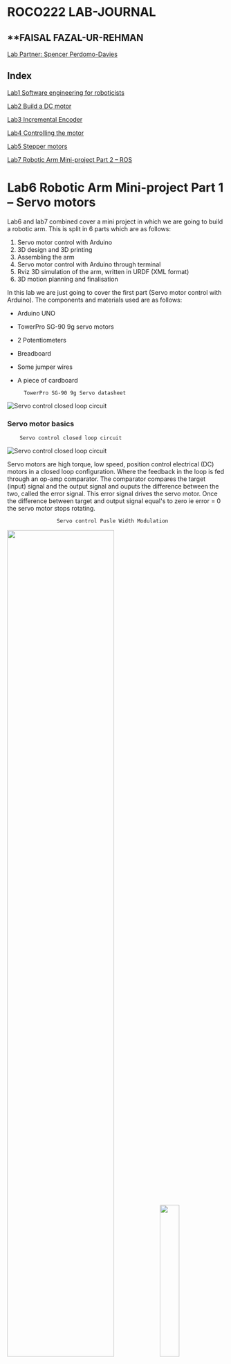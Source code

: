 # **ROCO222 LAB-JOURNAL**

## **FAISAL FAZAL-UR-REHMAN

[Lab Partner: Spencer Perdomo-Davies](https://github.com/slperdomo-davies/Roco222--Lab-Journal/blob/master/Robotic_Arm-Mini_project.md)

## **Index**
[Lab1 Software engineering for roboticists](https://github.com/Faisal-f-rehman/Roco222-labs/blob/master/lab1%20software%20engineering%20for%20roboticists.md)

[Lab2 Build a DC motor](https://github.com/Faisal-f-rehman/journal.md/blob/master/lab2%20dc%20motor.md)

[Lab3 Incremental Encoder](https://github.com/Faisal-f-rehman/Roco222-labs/blob/master/lab3%20Incremental%20Encoder.md)

[Lab4 Controlling the motor](https://github.com/Faisal-f-rehman/Roco222-labs/blob/master/lab4%20Controlling%20the%20motor.md)

[Lab5 Stepper motors](https://github.com/Faisal-f-rehman/Roco222-labs/blob/master/lab5%20Stepper%20Motors.md)

[Lab7 Robotic Arm Mini-project Part 2 – ROS](https://github.com/Faisal-f-rehman/Roco222-labs/blob/master/lab7%20Robotic%20Arm%20Mini-project%0APart%202%20%E2%80%93%20ROS.md)

# Lab6 Robotic Arm Mini-project Part 1 – Servo motors

Lab6 and lab7 combined cover a mini project in which we are going to build a robotic arm. This is split in 6 parts which are as follows:

1) Servo motor control with Arduino
2) 3D design and 3D printing 
3) Assembling the arm
4) Servo motor control with Arduino through terminal
5) Rviz 3D simulation of the arm, written in URDF (XML format)
6) 3D motion planning and finalisation

In this lab we are just going to cover the first part (Servo motor control with Arduino). The components and materials used are as follows:

+ Arduino UNO
+ TowerPro SG-90 9g servo motors
+ 2 Potentiometers
+ Breadboard
+ Some jumper wires
+ A piece of cardboard 

		TowerPro SG-90 9g Servo datasheet
![Servo control closed loop circuit](https://github.com/Faisal-f-rehman/pics.vids/blob/master/arm_bot_media/TowerPro_9g_datasheet.png?raw=true)   


### Servo motor basics
		Servo control closed loop circuit
![Servo control closed loop circuit](https://github.com/Faisal-f-rehman/pics.vids/blob/master/arm_bot_media/servo_closed_loop_system_lab_snip.png?raw=true)   

Servo motors are high torque, low speed, position control electrical (DC) motors in a closed loop configuration. Where the feedback in the loop is fed through an op-amp comparator. The comparator compares the target (input) signal and the output signal and ouputs the difference between the two, called the error signal. This error signal drives the servo motor. Once the difference between target and output signal equal's to zero ie error = 0 the servo motor stops rotating.  

					Servo control Pusle Width Modulation
<img src="https://github.com/Faisal-f-rehman/pics.vids/blob/master/arm_bot_media/servo_pwm.png?raw=true" height="70%" width="70%"/><img src="https://github.com/Faisal-f-rehman/pics.vids/blob/master/arm_bot_media/servo_PWM.gif?raw=true" height="30%" width="30%"/>
To control the servo motor we will send PWM (Pulse Width Modulation) signals. The ratio between when the PWM signal is high and when it is low determines the position of the servo. Typical PWM ratios for servos are between 20/0.7 to 20/2.0, where 20/0.7 is the furthest anti-clockwise position, 20/2.0 is the furthest clockwise position and 20/1.5 is the center position of the servo. The numerator of the ratio is the period of the PWM which is = 20ms and the denominators are the duration of the signal when its high (0.7ms to 2.0ms). 

### Step 1 – Control an RC servo

*Task*
*Write a simple program that runs the servo to generate an output movement back and forward over its entire range so its movement follows a low frequency sine wave of frequency around 0.2Hz*

		Wire up connections
![Step1 connections](https://github.com/Faisal-f-rehman/pics.vids/blob/master/arm_bot_media/direct_servo_to_arduino.png?raw=true)   

BLACK wire = GND
RED wire = Vin
YELLOW wire = PWM

		Arduino Code
Although there is a library for the servo in arduino which makes things lot simpler, we decided to do this lab by writing the code without the library, to try and understand whats going on between the servo and the Arduino.

*calculations*
Period(Total) = 1/frequency(f) = 1/0.2 = 5sec = 5000ms
Period(T) per cycle = 20ms
Total steps available = 5000/20 = 250 steps
PWM pulse range up = 700us to 2000us
PWM pulse range down = 1990us to 890us
Incrments = Highest range/half steps = (2000-700)/125 = 1300/125 = 10.4
Decrements =  Highest range/half steps =((2000-10)-800)/124 = (1990-800)/124 = 1190/124 = 9.6

		Arduino Code
***c

#define pwm_pin 9

unsigned short pwm_on[250];   //holds delay amounts in milliseconds for the time pulse is high
float steps_up = 700;         //variable to increment from 700us to 2000us -> 0 to 180 degrees 
float steps_down = 1990;      //variable to decrement from 1990us to 890us -> 180 to 0 degrees

//-----setup -- not looped------//
void setup()
{
 pinMode(pwm_pin, OUTPUT);                    //set pin 9 as output
 Serial.begin(9600);                          //set baudrate as 9600

 for(unsigned short idx = 0; idx<=124; idx++)   //run loop 125 times
 {
  pwm_on[idx] = (steps_up);                     //store increment delay times into first half of array pwm_on 
  steps_up += 10.4;                               //increment by 10us 
 }

 
 for(unsigned short idx = 125; idx<=249; idx++) //run loop 124 times
 {
  pwm_on[idx] = (steps_down);                   //store decrement delay times into second half of array pwm_on
  steps_down -= 9.6;                             //decrement by 10us
 }
}

//------main loop -- infinite loop------//
void loop ()  
{
  PWM();                                        //call function PWM();
}

//--------------------------------end of programme----------------------------------------//


//-----PWM function, sends pwm signals for one complete cycle 0 to 180 and back to 0
void PWM (void)
{
  unsigned int pwm_off = 0;                               //variable type integer, holds value for low signal
  for(unsigned short idx = 0; idx<=249; idx++)            //run loop 250 times
  {
    pwm_off = (20000 - pwm_on[idx]);                      //calculate time delay for low signal, formula: low signal time = period - high signal time
    digitalWrite(pwm_pin, HIGH);                          //set pin 9 high 
    delayMicroseconds(pwm_on[idx]);                       //keep in loop for given time delay in us
    digitalWrite(pwm_pin, LOW);                           //set pin 9 low
    delayMicroseconds(pwm_off);                           //keep in loop for given time delay in us
       
//    //-----debugger---- sends values to serial so that we can see what is going on------//
//    Serial.println(pwm_on[idx]);
//    Serial.println("\t");
//    Serial.println(pwm_off);
  }
 }
***

<br><br>

### Step 2 – Control the servo with a potentiometer
**Wire the provided potentiometer to one of the Arduino analog port. Write a program that reads the value of the potentiometer and writes it onto the serial port. Use the potentiometer to rotate the servo-motor**

		Wire up connections
*components*
Arduino UNO
Potentiometer
Servo
Jumper wires  

![servo_pot_connections]()
source: [www.electroschematics.com](http://www.electroschematics.com/wp-content/uploads/2015/03/arduino-servo.jpg)

		Arduino code
This code is written for 2 servos controlled by 2 potentiometers connected to arduino uno

***c

//---Pin assignments to names---//
#define pot_pinL 5        //for left potentiometer
#define pwm_pinL 9        //for left PWM
#define pot_pinR 4        //for right potentiometer
#define pwm_pinR 10       //for right PWM

#define pot_sens 20       //change to adjust sensitivity of potentiometers

//Global variable declaration

//LEFT
int voltL = 0; 
float potL=0;
int rem_periodL = 0;
int state_checkerL = 0;

//RIGHT
int voltR = 0; 
float potR=0;
int rem_periodR = 0;
int state_checkerR = 0;

//-----setup -- not looped------//
void setup()
{
 pinMode(pwm_pinL, OUTPUT); //set PWM left motor pin as output
 pinMode(pot_pinL, INPUT);  //set left potentiometer pin as input
 pinMode(pwm_pinR, OUTPUT); //set PWM right motor pin as output
 pinMode(pot_pinR, INPUT);  //set right potentiometer pin as input
 Serial.begin(9600);        //set baudrate
}

//------main loop -- infinite loop------//
void loop ()
{
 pot_servo_control();       //call function pot_servo_control()
}

//---------END OF PROGRAME---------//


void pot_servo_control(void)
{ 
   
   //-----------------------------------------------------Left Servo

   //checks the current value of RIGHT potentiometer against
   //the last value and keeps in loop until change occurs. pot_sens allows room for switch bounce
   while(state_checkerR <= analogRead(pot_pinR)+pot_sens && state_checkerR >= analogRead(pot_pinR)-pot_sens)
   {   
     voltL = analogRead(pot_pinL);      //assign potentiometer value to voltL = 0 to 1024 (10-bit ADC)
     potL = ((voltL/512.00)*1000)+511;  //calculate high pulse width in microseconds, values between 511 to 2511
     digitalWrite(pwm_pinL, HIGH);      //set pwm pin high
     delayMicroseconds(potL);           //set time delay for calculated value held in potL 
     digitalWrite(pwm_pinL, LOW);       //set pwm pin low
     rem_periodL = 2000-potL;           //calculate pwm pin low time delay
     delayMicroseconds(rem_periodL);    //set time delay for calculated value held in rem_periodL

      //debugger
//     Serial.print("MOVING left----------");
//     Serial.print(potL);
//     Serial.print("\t");
//     Serial.print(rem_periodL);
//     Serial.print("--left\r\n");
         
     state_checkerL=analogRead(pot_pinL);   //assign potentiometer value to state checker
     state_checkerR=analogRead(pot_pinR);   //assign potentiometer value to state checker

     //checks LEFT AND RIGHT potentiometer values and keeps in loop until change occurs
     while((state_checkerL <= analogRead(pot_pinL)+pot_sens && state_checkerL >= analogRead(pot_pinL)-pot_sens) 
       && (state_checkerR <= analogRead(pot_pinR)+pot_sens && state_checkerR >= analogRead(pot_pinR)-pot_sens))
     { 
       //Debugger
//       Serial.print("HOLDING left----------");
//       Serial.print(state_checkerL);
//       Serial.print("\t");
//       Serial.print(analogRead(pot_pinL));
//       Serial.print("--left\r\n");
     }
  
   }
   

    //---------------------------------------------------Right Servo

  state_checkerL=analogRead(pot_pinL); //assign potentiometer value for the left potentiometer to state_chekerL
  
   //checks the current value of LEFT potentiometer against
   //the last value and keeps in loop until change occurs. pot_sens allows room for switch bounce
  while(state_checkerL <= analogRead(pot_pinL)+pot_sens && state_checkerL >= analogRead(pot_pinL)-pot_sens)     
  {   
     voltR = analogRead(pot_pinR);            //assign potentiometer value to voltR = 0 to 1024 (10-bit ADC)
     potR = ((voltR/512.00)*1000)+511;        //calculate high pulse width in microseconds, values between 511 to 2511
     digitalWrite(pwm_pinR, HIGH);            //set pwm pin high
     delayMicroseconds(potR);                 //set time delay for calculated value held in potR
     digitalWrite(pwm_pinR, LOW);             //set pwm pin low
     rem_periodR = 2000-potR;                 //calculate pwm pin low time delay
     delayMicroseconds(rem_periodR);          //set time delay for calculated value held in rem_periodR

     //Debugger
//     Serial.print("MOVING right----------");
//     Serial.print(potR);
//     Serial.print("\t");
//     Serial.print(rem_periodR);
//     Serial.print("--right\r\n");

     state_checkerL=analogRead(pot_pinL);    //assign potentiometer value to state checker
     state_checkerR=analogRead(pot_pinR);    //assign potentiometer value to state checker

      //checks LEFT AND RIGHT potentiometer values and keeps in loop until change occurs
     while((state_checkerL <= analogRead(pot_pinL)+pot_sens && state_checkerL >= analogRead(pot_pinL)-pot_sens) 
        && (state_checkerR <= analogRead(pot_pinR)+pot_sens && state_checkerR >= analogRead(pot_pinR)-pot_sens))
     { 
        //debugger
//       Serial.print("HOLDING right----------");
//       Serial.print(state_checkerR);
//       Serial.print("\t");
//       Serial.print(analogRead(pot_pinR));
//       Serial.print("--right\r\n");   
     }  
  }
  
  state_checkerR=analogRead(pot_pinR);  //assign potentiometer value for the right potentiometer to state_chekerR

   //----reset variables back to zero----\\
   potL=0;
   rem_periodL=0;
   potR=0;
   rem_periodR=0;
}

***

		Video clip
[![](pic)](video)

<br><br>

### Step 3 – A robot arm mock-up


<br><br><br>

		Lab7 Robotic Arm Mini-project
[Lab7 Robotic Arm Mini-project Part 2 – ROS](https://github.com/Faisal-f-rehman/Roco222-labs/blob/master/lab7%20Robotic%20Arm%20Mini-project%0APart%202%20%E2%80%93%20ROS.md)

For links to other labs please see the Index on top.



  


 
